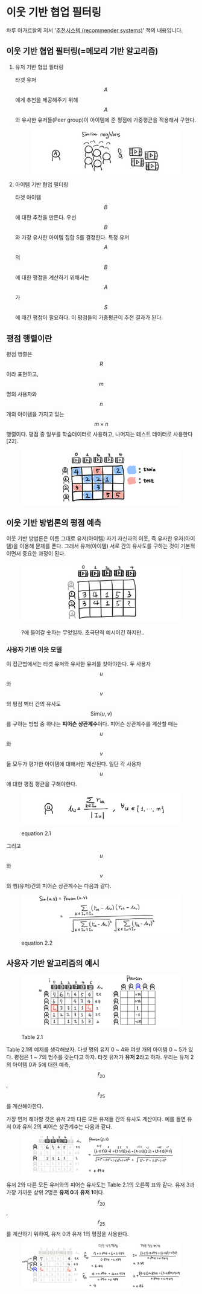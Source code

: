 # 이웃 기반 협업 필터링

차루 아가르왈의 저서 '[추천시스템 (recommender systems)](https://product.kyobobook.co.kr/detail/S000001805083)' 책의 내용입니다.

## 이웃 기반 협업 필터링(=메모리 기반 알고리즘)

1.  유저 기반 협업 필터링

    타겟 유저 $$A$$에게 추천을 제공해주기 위해 $$A$$와 유사한 유저들(Peer group)이 아이템에 준 평점에 가중평균을 적용해서 구한다.



    <figure><img src="../.gitbook/assets/image (1) (2) (1).png" alt=""><figcaption></figcaption></figure>


2.  아이템 기반 협업 필터링

    타겟 아이템 $$B$$에 대한 추천을 만든다. 우선 $$B$$와 가장 유사한 아이템 집합 S를 결정한다. 특정 유저 $$A$$의 $$B$$에 대한 평점을 계산하기 위해서는 $$A$$가 $$S$$에 매긴 평점이 필요하다. 이 평점들의 가중평균이 추천 결과가 된다.

## 평점 행렬이란

평점 행렬은 $$R$$이라 표현하고, $$m$$명의 사용자와 $$n$$개의 아이템을 가지고 있는 $$m\times n$$ 행렬이다. 평점 중 일부를 학습데이터로 사용하고, 나머지는 테스트 데이터로 사용한다\[22].

<figure><img src="../.gitbook/assets/image (13) (1) (1).png" alt=""><figcaption></figcaption></figure>

## 이웃 기반 방법론의 평점 예측

이웃 기반 방법론은 이름 그대로 유저(아이템) 자기 자신과의 이웃, 즉 유사한 유저(아이템)을 이용해 문제를 푼다. 그래서 유저(아이템) 서로 간의 유사도를 구하는 것이 기본적이면서 중요한 과정이 된다.

<figure><img src="../.gitbook/assets/image (4) (3) (1).png" alt=""><figcaption><p>?에 들어갈 숫자는 무엇일까. 초극단적 예시이긴 하지만..</p></figcaption></figure>

### 사용자 기반 이웃 모델

이 접근법에서는 타겟 유저와 유사한 유저를 찾아야한다. 두 사용자 $$u$$와 $$v$$의 평점 벡터 간의 유사도 $$\text{Sim}(u, v)$$를 구하는 방법 중 하나는 **피어슨 상관계수**이다. 피어슨 상관계수를 계산할 때는 $$u$$와 $$v$$ 둘 모두가 평가한 아이템에 대해서만 계산된다. 일단 각 사용자 $$u$$에 대한 평점 평균을 구해야한다.

<figure><img src="../.gitbook/assets/image (16) (1).png" alt=""><figcaption><p>equation 2.1</p></figcaption></figure>

그리고 $$u$$와 $$v$$의 행(유저)간의 피어슨 상관계수는 다음과 같다.

<figure><img src="../.gitbook/assets/image (4) (3) (2).png" alt=""><figcaption><p>equation 2.2</p></figcaption></figure>

## 사용자 기반 알고리즘의 예시

<figure><img src="../.gitbook/assets/image (15) (1).png" alt=""><figcaption><p>Table 2.1</p></figcaption></figure>

Table 2.1의 예제를 생각해보자. 다섯 명의 유저 0 \~ 4와 여섯 개의 아이템 0 \~ 5가 있다. 평점은 1 \~ 7의 범주를 갖는다고 하자. 타겟 유저가 **유저 2**라고 하자. 우리는 유저 2의 아이템 0과 5에 대한 예측, $$\hat{r}_{20}$$, $$\hat{r}_{25}$$를 계산해야한다.

가장 먼저 해야할 것은 유저 2와 다른 모든 유저들 간의 유사도 계산이다. 예를 들면 유저 0과 유저 2의 피어슨 상관계수는 다음과 같다.

<figure><img src="../.gitbook/assets/image (6) (2).png" alt=""><figcaption></figcaption></figure>

유저 2와 다른 모든 유저와의 피어슨 유사도는 Table 2.1의 오른쪽 표와 같다. 유저 3과 가장 가까운 상위 2명은 **유저 0**과 **유저 1**이다. $$\hat{r}_{20}$$, $$\hat{r}_{25}$$를 계산하기 위하여, 유저 0과 유저 1의 평점을 사용한다.

<figure><img src="../.gitbook/assets/image (8) (2).png" alt=""><figcaption></figcaption></figure>

